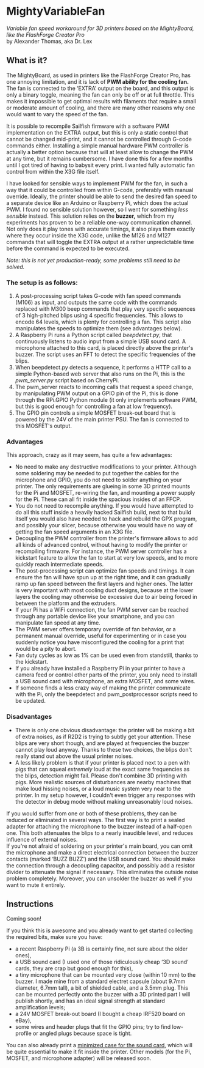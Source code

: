 # MightyVariableFan

*Variable fan speed workaround for 3D printers based on the MightyBoard, like the FlashForge Creator Pro*<br>
by Alexander Thomas, aka Dr. Lex

## What is it?

The MightyBoard, as used in printers like the FlashForge Creator Pro, has one annoying limitation, and it is lack of **PWM ability for the cooling fan.** The fan is connected to the ‘EXTRA’ output on the board, and this output is only a binary toggle, meaning the fan can only be off or at full throttle. This makes it impossible to get optimal results with filaments that require a small or moderate amount of cooling, and there are many other reasons why one would want to vary the speed of the fan.

It is possible to recompile Sailfish firmware with a software PWM implementation on the EXTRA output, but this is only a static control that cannot be changed mid-print, and it cannot be controlled through G-code commands either. Installing a simple manual hardware PWM controller is actually a better option because that will at least allow to change the PWM at any time, but it remains cumbersome. I have done this for a few months until I got tired of having to babysit every print. I wanted fully automatic fan control from within the X3G file itself.

I have looked for sensible ways to implement PWM for the fan, in such a way that it could be controlled from within G-code, preferably with manual override. Ideally, the printer should be able to send the desired fan speed to a separate device like an Arduino or Raspberry Pi, which does the actual PWM. I found no sensible solution however, so I went for something *less sensible* instead. This solution relies on the **buzzer,** which from my experiments has proven to be a reliable one-way communication channel. Not only does it play tones with accurate timings, it also plays them exactly where they occur inside the X3G code, unlike the M126 and M127 commands that will toggle the EXTRA output at a rather unpredictable time before the command is expected to be executed.

*Note: this is not yet production-ready, some problems still need to be solved.*

### The setup is as follows:

1. A post-processing script takes G-code with fan speed commands (M106) as input, and outputs the same code with the commands replaced with M300 beep commands that play very specific sequences of 3 high-pitched blips using 4 specific frequencies. This allows to encode 64 levels, which is plenty for controlling a fan. This script also manipulates the speeds to optimize them (see advantages below).
2. A Raspberry Pi runs a Python script called *beepdetect.py*, that continuously listens to audio input from a simple USB sound card. A microphone attached to this card, is placed directly above the printer's buzzer. The script uses an FFT to detect the specific frequencies of the blips.
3. When beepdetect.py detects a sequence, it performs a HTTP call to a simple Python-based web server that also runs on the Pi, this is the *pwm\_server.py* script based on CherryPi.
4. The pwm\_server reacts to incoming calls that request a speed change, by manipulating PWM output on a GPIO pin of the Pi, this is done through the RPi.GPIO Python module (it only implements software PWM, but this is good enough for controlling a fan at low frequency).
5. The GPIO pin controls a simple MOSFET break-out board that is powered by the 24V of the main printer PSU. The fan is connected to this MOSFET's output.

### Advantages

This approach, crazy as it may seem, has quite a few advantages:
* No need to make any destructive modifications to your printer. Although some soldering may be needed to put together the cables for the microphone and GPIO, you do not need to solder anything on your printer. The only requirements are glueing in some 3D printed mounts for the Pi and MOSFET, re-wiring the fan, and mounting a power supply for the Pi. These can all fit inside the spacious insides of an FFCP.
* You do not need to recompile anything. If you would have attempted to do all this stuff inside a heavily hacked Sailfish build, next to that build itself you would also have needed to hack and rebuild the GPX program, and possibly your slicer, because otherwise you would have no way of getting the fan speed arguments in an X3G file.
* Decoupling the PWM controller from the printer's firmware allows to add all kinds of advanced control, without having to modify the printer or recompiling firmware. For instance, the PWM server controller has a kickstart feature to allow the fan to start at very low speeds, and to more quickly reach intermediate speeds.
* The post-processing script can optimize fan speeds and timings. It can ensure the fan will have spun up at the right time, and it can gradually ramp up fan speed between the first layers and higher ones. The latter is very important with most cooling duct designs, because at the lower layers the cooling may otherwise be excessive due to air being forced in between the platform and the extruders.
* If your Pi has a WiFi connection, the fan PWM server can be reached through any portable device like your smartphone, and you can manipulate fan speed at any time.
* The PWM server offers temporary override of fan behavior, or a permanent manual override, useful for experimenting or in case you suddenly notice you have misconfigured the cooling for a print that would be a pity to abort.
* Fan duty cycles as low as 1% can be used even from standstill, thanks to the kickstart.
* If you already have installed a Raspberry Pi in your printer to have a camera feed or control other parts of the printer, you only need to install a USB sound card with microphone, an extra MOSFET, and some wires.
* If someone finds a less crazy way of making the printer communicate with the Pi, only the beepdetect and pwm_postprocessor scripts need to be updated.

### Disadvantages

* There is only one obvious disadvantage: the printer will be making a bit of extra noises, as if R2D2 is trying to subtly get your attention. These blips are very short though, and are played at frequencies the buzzer cannot play loud anyway. Thanks to these two choices, the blips don't really stand out above the usual printer noises.
* A less likely problem is that if your printer is placed next to a pen with pigs that can squeal *extremely* loud at the exact same frequencies as the blips, detection might fail. Please don't combine 3D printing with pigs. More realistic sources of disturbances are nearby machines that make loud hissing noises, or a loud music system very near to the printer. In my setup however, I couldn't even trigger any responses with the detector in debug mode without making unreasonably loud noises.

If you would suffer from one or both of these problems, they can be reduced or eliminated in several ways. The first way is to print a sealed adapter for attaching the microphone to the buzzer instead of a half-open one. This both attenuates the blips to a nearly inaudible level, and reduces influence of external noises.<br>
If you're not afraid of soldering on your printer's main board, you can omit the microphone and make a direct electrical connection between the buzzer contacts (marked ‘BUZZ BUZZ’) and the USB sound card. You should make the connection through a decoupling capacitor, and possibly add a resistor divider to attenuate the signal if necessary. This eliminates the outside noise problem completely. Moreover, you can unsolder the buzzer as well if you want to mute it entirely.


## Instructions

Coming soon!

If you think this is awesome and you already want to get started collecting the required bits, make sure you have:
* a recent Raspberry Pi (a 3B is certainly fine, not sure about the older ones),
* a USB sound card (I used one of those ridiculously cheap ‘3D sound’ cards, they are crap but good enough for this),
* a tiny microphone that can be mounted very close (within 10 mm) to the buzzer. I made mine from a standard electret capsule (about 9.7mm diameter, 6.7mm tall), a bit of shielded cable, and a 3.5mm plug. This can be mounted perfectly onto the buzzer with a 3D printed part I will publish shortly, and has an ideal signal strength at standard amplification levels;
* a 24V MOSFET break-out board (I bought a cheap IRF520 board on eBay),
* some wires and header plugs that fit the GPIO pins; try to find low-profile or angled plugs because space is tight.

You can also already print a [minimized case for the sound card](https://www.thingiverse.com/thing:2822474), which will be quite essential to make it fit inside the printer. Other models (for the Pi, MOSFET, and microphone adapter) will be released soon.

